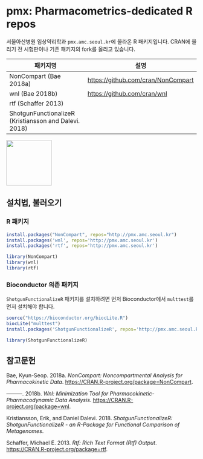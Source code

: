 
# pmx: Pharmacometrics-dedicated R repos

서울아산병원 임상약리학과 `pmx.amc.seoul.kr`에 올라온 R 패키지입니다. CRAN에 올리기 전 시험판이나 기존
패키지의 fork를 올리고
있습니다.

| 패키지명                                                  | 설명                                   |
| ----------------------------------------------------- | ------------------------------------ |
| NonCompart (Bae 2018a)                                | <https://github.com/cran/NonCompart> |
| wnl (Bae 2018b)                                       | <https://github.com/cran/wnl>        |
| rtf (Schaffer 2013)                                   |                                      |
| ShotgunFunctionalizeR (Kristiansson and Dalevi. 2018) |                                      |

[<img src="https://shanmdphd.github.io/hex/NonCompart.png" height="120"/>](https://github.com/asancpt/NonCompart)

## 설치법, 불러오기

### R 패키지

``` r
install.packages("NonCompart", repos="http://pmx.amc.seoul.kr")
install.packages('wnl', repos='http://pmx.amc.seoul.kr')
install.packages('rtf', repos='http://pmx.amc.seoul.kr')
```

``` r
library(NonCompart)
library(wnl)
library(rtf)
```

### Bioconductor 의존 패키지

`ShotgunFunctionalizeR` 패키지를 설치하려면 먼저 Bioconductor에서 `multtest`를 먼저 설치해야
합니다.

``` r
source("https://bioconductor.org/biocLite.R")
biocLite("multtest")
install.packages('ShotgunFunctionalizeR', repos='http://pmx.amc.seoul.kr')
```

``` r
library(ShotgunFunctionalizeR)
```

## 참고문헌

<div id="refs" class="references">

<div id="ref-R-NonCompart">

Bae, Kyun-Seop. 2018a. *NonCompart: Noncompartmental Analysis for
Pharmacokinetic Data*. <https://CRAN.R-project.org/package=NonCompart>.

</div>

<div id="ref-R-wnl">

———. 2018b. *Wnl: Minimization Tool for Pharmacokinetic-Pharmacodynamic
Data Analysis*. <https://CRAN.R-project.org/package=wnl>.

</div>

<div id="ref-R-ShotgunFunctionalizeR">

Kristiansson, Erik, and Daniel Dalevi. 2018. *ShotgunFunctionalizeR:
ShotgunFunctionalizeR - an R-Package for Functional Comparison of
Metagenomes*.

</div>

<div id="ref-R-rtf">

Schaffer, Michael E. 2013. *Rtf: Rich Text Format (Rtf) Output*.
<https://CRAN.R-project.org/package=rtf>.

</div>

</div>
